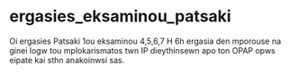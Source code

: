 # ergasies_eksaminou_patsaki
Oi ergasies Patsaki 1ou eksaminou 4,5,6,7
H 6h ergasia den mporouse na ginei logw tou mplokarismatos twn IP dieythinsewn apo ton OPAP opws eipate kai sthn anakoinwsi sas.
